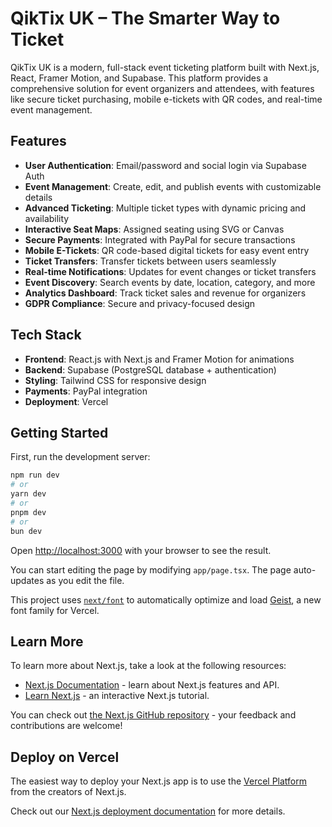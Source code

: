 # QikTix UK – The Smarter Way to Ticket

QikTix UK is a modern, full-stack event ticketing platform built with Next.js, React, Framer Motion, and Supabase. This platform provides a comprehensive solution for event organizers and attendees, with features like secure ticket purchasing, mobile e-tickets with QR codes, and real-time event management.

## Features

- **User Authentication**: Email/password and social login via Supabase Auth
- **Event Management**: Create, edit, and publish events with customizable details
- **Advanced Ticketing**: Multiple ticket types with dynamic pricing and availability
- **Interactive Seat Maps**: Assigned seating using SVG or Canvas
- **Secure Payments**: Integrated with PayPal for secure transactions
- **Mobile E-Tickets**: QR code-based digital tickets for easy event entry
- **Ticket Transfers**: Transfer tickets between users seamlessly
- **Real-time Notifications**: Updates for event changes or ticket transfers
- **Event Discovery**: Search events by date, location, category, and more
- **Analytics Dashboard**: Track ticket sales and revenue for organizers
- **GDPR Compliance**: Secure and privacy-focused design

## Tech Stack

- **Frontend**: React.js with Next.js and Framer Motion for animations
- **Backend**: Supabase (PostgreSQL database + authentication)
- **Styling**: Tailwind CSS for responsive design
- **Payments**: PayPal integration
- **Deployment**: Vercel

## Getting Started

First, run the development server:

```bash
npm run dev
# or
yarn dev
# or
pnpm dev
# or
bun dev
```

Open [http://localhost:3000](http://localhost:3000) with your browser to see the result.

You can start editing the page by modifying `app/page.tsx`. The page auto-updates as you edit the file.

This project uses [`next/font`](https://nextjs.org/docs/app/building-your-application/optimizing/fonts) to automatically optimize and load [Geist](https://vercel.com/font), a new font family for Vercel.

## Learn More

To learn more about Next.js, take a look at the following resources:

- [Next.js Documentation](https://nextjs.org/docs) - learn about Next.js features and API.
- [Learn Next.js](https://nextjs.org/learn) - an interactive Next.js tutorial.

You can check out [the Next.js GitHub repository](https://github.com/vercel/next.js) - your feedback and contributions are welcome!

## Deploy on Vercel

The easiest way to deploy your Next.js app is to use the [Vercel Platform](https://vercel.com/new?utm_medium=default-template&filter=next.js&utm_source=create-next-app&utm_campaign=create-next-app-readme) from the creators of Next.js.

Check out our [Next.js deployment documentation](https://nextjs.org/docs/app/building-your-application/deploying) for more details.
